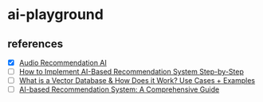 # ai-playground

## references
- [x] [Audio Recommendation AI](https://www.pinecone.io/learn/audio-recommendation-openai/)
- [ ] [How to Implement AI-Based Recommendation System Step-by-Step](https://pixelplex.io/blog/ai-based-recommendation-system/)
- [ ] [What is a Vector Database & How Does it Work? Use Cases + Examples](https://www.pinecone.io/learn/vector-database/)
- [ ] [AI-based Recommendation System: A Comprehensive Guide](https://medium.com/@iamamellstephen/ai-based-recommendation-system-a-comprehensive-guide-5562817db5f1)
